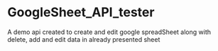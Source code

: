 # GoogleSheet_API_tester
A demo api created to create and edit google spreadSheet along with delete, add and edit data in already presented sheet
